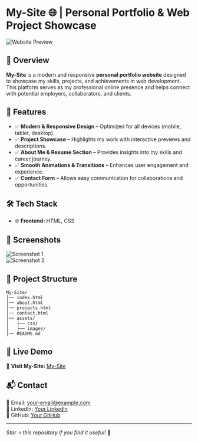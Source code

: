 # My-Site 🌐 | Personal Portfolio & Web Project Showcase

![Website Preview](https://via.placeholder.com/1200x600?text=My-Site+Preview)  

## 🚀 Overview
**My-Site** is a modern and responsive **personal portfolio website** designed to showcase my skills, projects, and achievements in web development. This platform serves as my professional online presence and helps connect with potential employers, collaborators, and clients.

## 🎯 Features
- ✅ **Modern & Responsive Design** – Optimized for all devices (mobile, tablet, desktop).
- ✅ **Project Showcase** – Highlights my work with interactive previews and descriptions.
- ✅ **About Me & Resume Section** – Provides insights into my skills and career journey.
- ✅ **Smooth Animations & Transitions** – Enhances user engagement and experience.
- ✅ **Contact Form** – Allows easy communication for collaborations and opportunities.

## 🛠 Tech Stack
- 🌐 **Frontend:** HTML, CSS

## 📸 Screenshots
![Screenshot 1](https://via.placeholder.com/800x400?text=Screenshot+1)  
![Screenshot 2](https://via.placeholder.com/800x400?text=Screenshot+2)  

## 📂 Project Structure
```
My-Site/
│── index.html
│── about.html
│── projects.html
│── contact.html
│── assets/
│   ├── css/
│   ├── images/
│── README.md
```

## 🚀 Live Demo
🔗 **Visit My-Site:** [My-Site](https://blackcommando101.github.io/My-Site/)

## 📬 Contact
📧 Email: your-email@example.com  
💼 LinkedIn: [Your LinkedIn](https://linkedin.com/in/yourprofile)  
🐙 GitHub: [Your GitHub](https://github.com/Blackcommando101)  

---
_Star ⭐ this repository if you find it useful!_ 🚀
